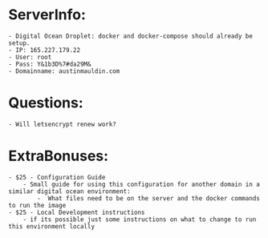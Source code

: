 # ServerInfo:

	- Digital Ocean Droplet: docker and docker-compose should already be setup.
	- IP: 165.227.179.22
	- User: root
	- Pass: Y&1b3D%7#da29M&
	- Domainname: austinmauldin.com

# Questions:

	- Will letsencrypt renew work?

# ExtraBonuses:
	
	- $25 - Configuration Guide
		- Small guide for using this configuration for another domain in a similar digital ocean environment:
			-  What files need to be on the server and the docker commands to run the image
	- $25 - Local Development instructions
		- if its possible just some instructions on what to change to run this environment locally
